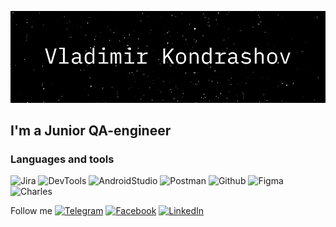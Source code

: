 ![Header](https://github.com/dude-from-hood/dude-from-hood/blob/main/assets/header.png)

## I'm a Junior QA-engineer

### Languages and tools

![Jira](https://img.shields.io/badge/Jira-090909?style=for-the-badge&logo=jira&logoColor=136be1)
![DevTools](https://img.shields.io/badge/DevTools-090909?style=for-the-badge&logo=googlechrome&logoColor=2674f2)
![AndroidStudio](https://img.shields.io/badge/AndroidStudio-090909?style=for-the-badge&logo=androidstudio&logoColor=3ad07d)
![Postman](https://img.shields.io/badge/Postman-090909?style=for-the-badge&logo=postman&logoColor=f76935)
![Github](https://img.shields.io/badge/Github-090909?style=for-the-badge&logo=github&logoColor=8cc4d7)
![Figma](https://img.shields.io/badge/Figma-090909?style=for-the-badge&logo=figma&logoColor=7d5fa6)
![Charles](https://img.shields.io/badge/CharlesProxy-090909?style=for-the-badge&logo=charlesproxy&logoColor=8cc4d7)

Follow me
[![Telegram](https://img.shields.io/badge/Telegram-090909?style=for-the-badge&logo=telegram&logoColor=31a5db)](https://t.me/vladkond)
[![Facebook](https://img.shields.io/badge/-Facebook-090909?style=for-the-badge&logo=Facebook&logoColor=1195F5)](https://www.facebook.com/profile.php?id=100013465715413)
[![LinkedIn](https://img.shields.io/badge/-LinkedIn-090909?style=for-the-badge&logo=linkedin&logoColor=007BB6)](https://www.linkedin.com/in/vladimir-kondrashov-808a82238/)
